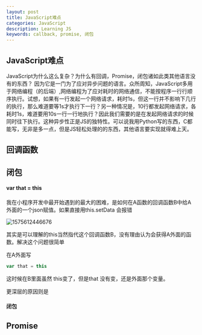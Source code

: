 ```yaml
---
layout: post
title: JavaScript难点
categories: JavaScript
description: Learning JS
keywords: callback, promise, 闭包
---
```


## JavaScript难点

JavaScript为什么这么复杂？为什么有回调，Promise，闭包诸如此类其他语言没有的东西？ 因为它是一门为了应对异步问题的语言。众所周知，JavaScript多用于网络编程（的后端）,网络编程为了应对耗时的网络通信，不能按程序一行行顺序执行。试想，如果有一行发起一个网络请求，耗时1s，但这一行并不影响下几行的执行，那么难道要等1s才执行下一行？另一种情况是，10行都发起网络请求，各耗时1s，难道要用10s一行一行地执行？因此我们需要的是在发起网络请求的时候同时往下执行。这种异步性正是JS的独特性。可以说我用Python写的东西，C都能写，无非是多一点，但是JS轻松处理的的东西，其他语言要实现就得难上天。

## 回调函数





## 闭包

#### var that = this

我在小程序开发中最开始遇到的最大的困难，是如何在A函数的回调函数B中给A外面的一个json赋值。如果直接用this.setData 会报错 

![1575612446676](C:\Users\39616\AppData\Local\Temp\1575612446676.png)

其实是可以理解的this当然指代这个回调函数B，没有理由认为会获得A外面的函数。解决这个问题很简单

在A外面写 

```javascript
var that = this
```

这时候在B里面虽然 this变了，但是that 没有变，还是外面那个变量。

更深层的原因则是

#### 闭包



## Promise

